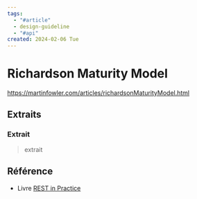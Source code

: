 ```yaml
---
tags:
  - "#article"
  - design-guideline
  - "#api"
created: 2024-02-06 Tue
---
```


# Richardson Maturity Model
https://martinfowler.com/articles/richardsonMaturityModel.html

## Extraits

### Extrait
> extrait

## Référence
* Livre [REST in Practice](https://www.amazon.ca/REST-Practice-Hypermedia-Systems-Architecture/dp/0596805829/ref=tmm_pap_swatch_0?_encoding=UTF8&qid=1707235059&sr=8-1)
